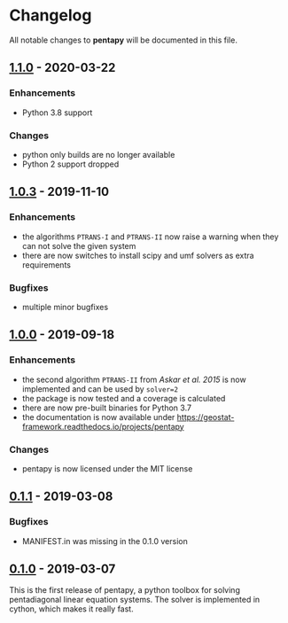 # Changelog

All notable changes to **pentapy** will be documented in this file.


## [1.1.0] - 2020-03-22

### Enhancements
- Python 3.8 support

### Changes
- python only builds are no longer available
- Python 2 support dropped


## [1.0.3] - 2019-11-10

### Enhancements
- the algorithms `PTRANS-I` and `PTRANS-II` now raise a warning when they can not solve the given system
- there are now switches to install scipy and umf solvers as extra requirements

### Bugfixes
- multiple minor bugfixes


## [1.0.0] - 2019-09-18

### Enhancements
- the second algorithm `PTRANS-II` from *Askar et al. 2015* is now implemented and can be used by `solver=2`
- the package is now tested and a coverage is calculated
- there are now pre-built binaries for Python 3.7
- the documentation is now available under https://geostat-framework.readthedocs.io/projects/pentapy

### Changes
- pentapy is now licensed under the MIT license


## [0.1.1] - 2019-03-08

### Bugfixes
- MANIFEST.in was missing in the 0.1.0 version


## [0.1.0] - 2019-03-07

This is the first release of pentapy, a python toolbox for solving pentadiagonal linear equation systems.
The solver is implemented in cython, which makes it really fast.


[1.1.0]: https://github.com/GeoStat-Framework/gstools/compare/v1.0.3...v1.1.0
[1.0.3]: https://github.com/GeoStat-Framework/gstools/compare/v1.0.0...v1.0.3
[1.0.0]: https://github.com/GeoStat-Framework/gstools/compare/v0.1.1...v1.0.0
[0.1.1]: https://github.com/GeoStat-Framework/gstools/compare/v0.1...v0.1.1
[0.1.0]: https://github.com/GeoStat-Framework/gstools/releases/tag/v0.1
